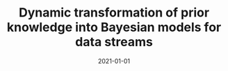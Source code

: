 ---
title: "Dynamic transformation of prior knowledge into Bayesian models for data streams"
collection: publications
permalink: /publication/2021-01-01-nan
date: 2021-01-01
venue: 'IEEE Transactions on Knowledge and Data Engineering'
---